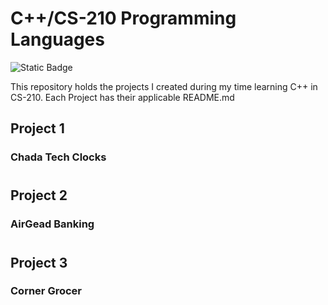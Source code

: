 # C++/CS-210 Programming Languages
![Static Badge](https://img.shields.io/badge/C%2B%2B%20-written%20in%20CPP-purple)

This repository holds the projects I created during my time learning C++ in CS-210.
Each Project has their applicable README.md

## Project 1

### Chada Tech Clocks
#

## Project 2

### AirGead Banking
#
## Project 3

### Corner Grocer
